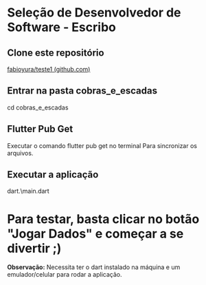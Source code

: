# Seleção de Desenvolvedor de Software - Escribo

## Clone este repositório
[fabioyura/teste1 (github.com)](https://github.com/fabioyura/teste1)


## Entrar na pasta cobras_e_escadas
cd cobras_e_escadas

## Flutter Pub Get
Executar o comando flutter pub get no terminal
Para sincronizar os arquivos.

## Executar a aplicação
dart.\main.dart


# Para testar, basta clicar no botão "Jogar Dados" e começar a se divertir ;)


**Observação:**  Necessita ter o dart instalado na máquina e um emulador/celular para rodar a aplicação.
